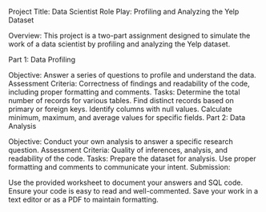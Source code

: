 Project Title: Data Scientist Role Play: Profiling and Analyzing the Yelp Dataset

Overview: This project is a two-part assignment designed to simulate the work of a data scientist by profiling and analyzing the Yelp dataset.

Part 1: Data Profiling

Objective: Answer a series of questions to profile and understand the data.
Assessment Criteria: Correctness of findings and readability of the code, including proper formatting and comments.
Tasks:
Determine the total number of records for various tables.
Find distinct records based on primary or foreign keys.
Identify columns with null values.
Calculate minimum, maximum, and average values for specific fields.
Part 2: Data Analysis

Objective: Conduct your own analysis to answer a specific research question.
Assessment Criteria: Quality of inferences, analysis, and readability of the code.
Tasks:
Prepare the dataset for analysis.
Use proper formatting and comments to communicate your intent.
Submission:

Use the provided worksheet to document your answers and SQL code.
Ensure your code is easy to read and well-commented.
Save your work in a text editor or as a PDF to maintain formatting.
